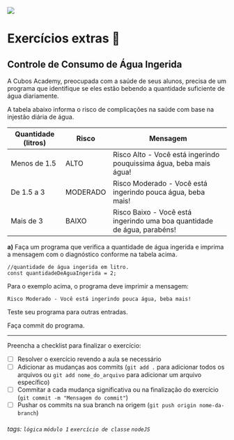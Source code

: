 ![](https://i.imgur.com/xG74tOh.png)

# Exercícios extras 🌟

## Controle de Consumo de Água Ingerida

A Cubos Academy, preocupada com a saúde de seus alunos, precisa de um programa que identifique se eles estão bebendo a quantidade suficiente de água diariamente.

A tabela abaixo informa o risco de complicações na saúde com base na injestão diária de água.

| Quantidade (litros) | Risco      | Mensagem                                                                         |
| ------------------- | ---------- | -------------------------------------------------------------------------------- |
| Menos de 1.5        | ALTO       | Risco Alto - Você está ingerindo pouquissima água, beba mais água!               |
| De 1.5 a 3          | MODERADO   | Risco Moderado - Você está ingerindo pouca água, beba mais!                      |
| Mais de 3           | BAIXO      | Risco Baixo - Você está ingerindo uma boa quantidade de água, parabéns!          |

**a)** Faça um programa que verifica a quantidade de água ingerida e imprima a mensagem com o diagnóstico conforme na tabela acima.

```javascript=
//quantidade de água ingerida em litro.
const quantidadeDeAguaIngerida = 2;
```

Para o exemplo acima, o programa deve imprimir a mensagem:

`Risco Moderado - Você está ingerindo pouca água, beba mais!`

Teste seu programa para outras entradas.

Faça commit do programa.

---

Preencha a checklist para finalizar o exercício:

- [ ] Resolver o exercício revendo a aula se necessário
- [ ] Adicionar as mudanças aos commits (`git add .` para adicionar todos os arquivos ou `git add nome_do_arquivo` para adicionar um arquivo específico)
- [ ] Commitar a cada mudança significativa ou na finalização do exercício (`git commit -m "Mensagem do commit"`)
- [ ] Pushar os commits na sua branch na origem (`git push origin nome-da-branch`)

###### tags: `lógica` `módulo 1` `exercício de classe` `nodeJS`
